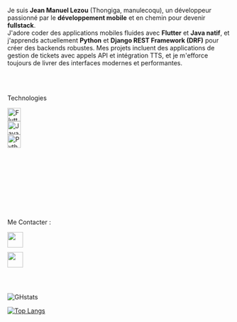 Je suis **Jean Manuel Lezou** (Thongiga, manulecoqu), un développeur passionné par le **développement mobile** et en chemin pour devenir **fullstack**.  
J'adore coder des applications mobiles fluides avec **Flutter** et **Java natif**, et j'apprends actuellement **Python** et **Django REST Framework (DRF)** pour créer des backends robustes. Mes projets incluent des applications de gestion de tickets avec appels API et intégration TTS, et je m'efforce toujours de livrer des interfaces modernes et performantes.

<br>
<br>

Technologies

<div style="display: flex; flex-direction: column; align-items: flex-start;">
  <img src="https://cdn.jsdelivr.net/gh/devicons/devicon@latest/icons/flutter/flutter-original.svg" alt="Flutter Logo" width="30"/>
  <img src="https://cdn.jsdelivr.net/gh/devicons/devicon@latest/icons/java/java-original.svg" alt="Java Logo" width="30"/>
  <img src="https://cdn.jsdelivr.net/gh/devicons/devicon@latest/icons/python/python-original.svg" alt="Python Logo" width="30"/>
  <svg xmlns="http://www.w3.org/2000/svg" width="128" height="128" viewBox="0 0 128 128"><use href="#devicon-plain--djangorest-wordmark"/></svg>
</div>

<br>


Me Contacter :
<br>

<div style="display: flex; flex-direction: column; align-items: flex-start;">
  <a href="https://web.facebook.com/jean.manuel.562114/" style="margin-bottom: 10px;">
     <img src="https://cdn.jsdelivr.net/gh/devicons/devicon@latest/icons/facebook/facebook-plain.svg" width="35"/>
          
  </a>
  <a href="https://www.linkedin.com/in/mamb%C3%A9-jean-manuel-lezou-b77940204/" style="margin-bottom: 10px;">
        <img src="https://cdn.jsdelivr.net/gh/devicons/devicon@latest/icons/linkedin/linkedin-original.svg" width="35"/>
          
          
  </a>
  
</div>
<br>
<br>

![GHstats](https://github-readme-stats.vercel.app/api?username=manulecoqu&show_icons=true)

[![Top Langs](https://github-readme-stats.vercel.app/api/top-langs/?username=manulecoqu&layout=donut-vertical)](https://github.com/manulecoqu/github-readme-stats)
